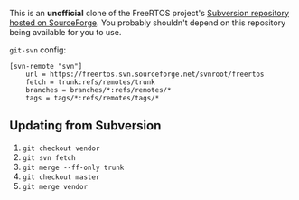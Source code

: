 This is an **unofficial** clone of the FreeRTOS project's [Subversion repository hosted on SourceForge](https://freertos.svn.sourceforge.net/svnroot/freertos).  You probably shouldn't depend on this repository being available for you to use.

`git-svn` config:

    [svn-remote "svn"]
        url = https://freertos.svn.sourceforge.net/svnroot/freertos
        fetch = trunk:refs/remotes/trunk
        branches = branches/*:refs/remotes/*
        tags = tags/*:refs/remotes/tags/*


## Updating from Subversion

1. `git checkout vendor`
2. `git svn fetch`
3. `git merge --ff-only trunk`
4. `git checkout master`
5. `git merge vendor`

